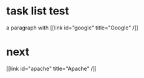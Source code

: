 # task list test

a paragraph with [[link id="google" title="Google" /]]

# next

[[link id="apache" title="Apache" /]]